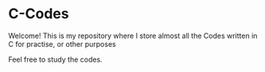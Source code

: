 # C-Codes
Welcome!
This is my repository where I store almost all the Codes written in C for practise, or other purposes

Feel free to study the codes.
